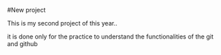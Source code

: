 #New project

This is my second project of this year..

it is done only for the practice to understand the functionalities of the git and github